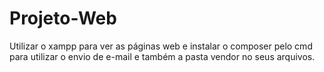# Projeto-Web

Utilizar o xampp para ver as páginas web e instalar o composer pelo cmd para utilizar o envio de e-mail e também a pasta vendor no seus arquivos.